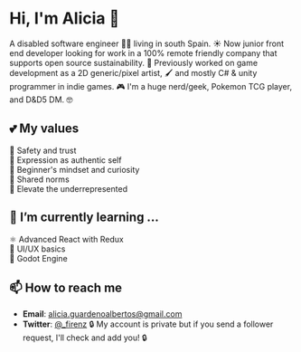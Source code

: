 # Hi, I'm Alicia 👋

<!--
**Firenz/Firenz** is a ✨ _special_ ✨ repository because its `README.md` (this file) appears on your GitHub profile.

Here are some ideas to get you started:

- 🔭 I’m currently working on ...
- 🌱 I’m currently learning ...
- 👯 I’m looking to collaborate on ...
- 🤔 I’m looking for help with ...
- 💬 Ask me about ...
- 📫 How to reach me: ...
- 😄 Pronouns: ...
- ⚡ Fun fact: ...
-->

A disabled software engineer 👩‍🦼 living in south Spain. ☀️ Now junior front end developer looking for work in a 100% remote friendly company that supports open source sustainability. 🙌 Previously worked on game development as a 2D generic/pixel artist, 🖌️ and mostly C# & unity programmer in indie games. 🎮 I'm a huge nerd/geek, Pokemon TCG player, and D&D5 DM. 🤓

## 💕 My values
💖 Safety and trust<br>
🌟 Expression as authentic self<br>
🍏 Beginner's mindset and curiosity<br>
🙌 Shared norms<br>
🚀 Elevate the underrepresented<br>

## 🌱 I’m currently learning ...
⚛️ Advanced React with Redux<br>
📝 UI/UX basics<br>
🤖 Godot Engine<br>

## 📫 How to reach me
- **Email**: alicia.guardenoalbertos@gmail.com
- **Twitter**: [@_firenz](https://twitter.com/_firenz) 🔒 My account is private but if you send a follower request, I'll check and add you! 🔒
